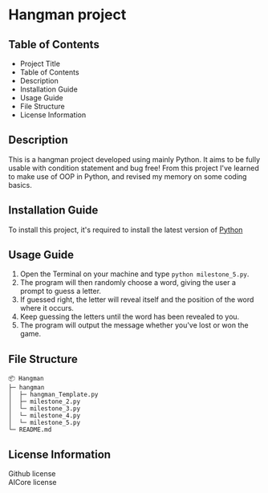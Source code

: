 # Hangman project

## Table of Contents

- Project Title
- Table of Contents
- Description
- Installation Guide
- Usage Guide
- File Structure
- License Information

## Description

This is a hangman project developed using mainly Python. It aims to be fully usable with condition statement and bug free! From this project I've learned to make use of OOP in Python, and revised my memory on some coding basics.

## Installation Guide

To install this project, it's required to install the latest version of [Python](https://www.python.org/downloads/)

## Usage Guide

1. Open the Terminal on your machine and type `python milestone_5.py`.
2. The program will then randomly choose a word, giving the user a prompt to guess a letter.
3. If guessed right, the letter will reveal itself and the position of the word where it occurs.
4. Keep guessing the letters until the word has been revealed to you.
5. The program will output the message whether you've lost or won the game.

## File Structure

```
📦 Hangman
├─ hangman
│  ├─ hangman_Template.py
│  ├─ milestone_2.py
│  └─ milestone_3.py
│  └─ milestone_4.py
│  └─ milestone_5.py
└─ README.md

```

## License Information

Github license\
AICore license

